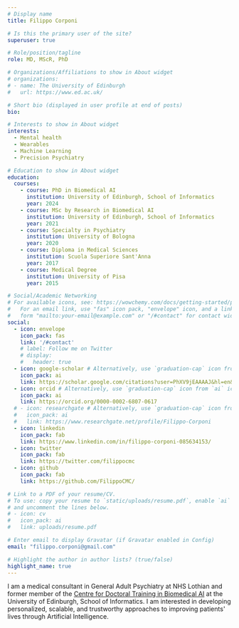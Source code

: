 ```yaml
---
# Display name
title: Filippo Corponi

# Is this the primary user of the site?
superuser: true

# Role/position/tagline
role: MD, MScR, PhD

# Organizations/Affiliations to show in About widget
# organizations:
# - name: The University of Edinburgh
#   url: https://www.ed.ac.uk/

# Short bio (displayed in user profile at end of posts)
bio: 

# Interests to show in About widget
interests:
  - Mental health
  - Wearables
  - Machine Learning
  - Precision Psychiatry

# Education to show in About widget
education:
  courses:
    - course: PhD in Biomedical AI
      institution: University of Edinburgh, School of Informatics
      year: 2024
    - course: MSc by Research in Biomedical AI
      institution: University of Edinburgh, School of Informatics
      year: 2021
    - course: Specialty in Psychiatry
      institution: University of Bologna
      year: 2020
    - course: Diploma in Medical Sciences
      institution: Scuola Superiore Sant'Anna
      year: 2017
    - course: Medical Degree
      institution: University of Pisa
      year: 2015

# Social/Academic Networking
# For available icons, see: https://wowchemy.com/docs/getting-started/page-builder/#icons
#   For an email link, use "fas" icon pack, "envelope" icon, and a link in the
#   form "mailto:your-email@example.com" or "/#contact" for contact widget.
social:
  - icon: envelope
    icon_pack: fas
    link: '/#contact'
    # label: Follow me on Twitter
    # display:
    #   header: true
  - icon: google-scholar # Alternatively, use `graduation-cap` icon from `ai` icon pack
    icon_pack: ai
    link: https://scholar.google.com/citations?user=PhXV9jEAAAAJ&hl=en&oi=ao
  - icon: orcid # Alternatively, use `graduation-cap` icon from `ai` icon pack
    icon_pack: ai
    link: https://orcid.org/0000-0002-6807-0617
  # - icon: researchgate # Alternatively, use `graduation-cap` icon from `ai` icon pack
  #   icon_pack: ai
  #   link: https://www.researchgate.net/profile/Filippo-Corponi
  - icon: linkedin
    icon_pack: fab
    link: https://www.linkedin.com/in/filippo-corponi-085634153/
  - icon: twitter
    icon_pack: fab
    link: https://twitter.com/filippocmc
  - icon: github
    icon_pack: fab
    link: https://github.com/FilippoCMC/

# Link to a PDF of your resume/CV.
# To use: copy your resume to `static/uploads/resume.pdf`, enable `ai` icons in `params.toml`, 
# and uncomment the lines below.
# - icon: cv
#   icon_pack: ai
#   link: uploads/resume.pdf

# Enter email to display Gravatar (if Gravatar enabled in Config)
email: "filippo.corponi@gmail.com"

# Highlight the author in author lists? (true/false)
highlight_name: true
---
```


I am a medical consultant in General Adult Psychiatry at NHS Lothian and former member of the [Centre for Doctoral Training in Biomedical AI](https://web.inf.ed.ac.uk/cdt/biomedical-ai) at the University of Edinburgh, School of Informatics. I am interested in developing personalized, scalable, and trustworthy approaches to improving patients' lives through Artificial Intelligence.

<!-- {{< icon name="download" pack="fas" >}} Download my {{< staticref "uploads/demo_resume.pdf" "newtab" >}}resumé{{< /staticref >}}. -->
